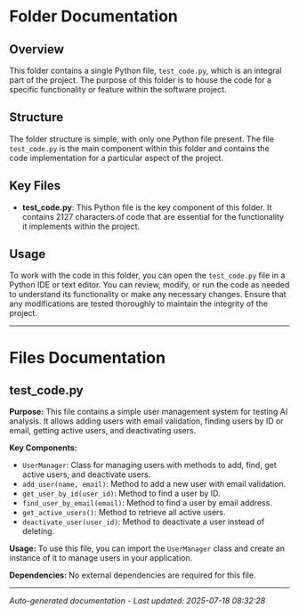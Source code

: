 # Folder Documentation

## Overview
This folder contains a single Python file, `test_code.py`, which is an integral part of the project. The purpose of this folder is to house the code for a specific functionality or feature within the software project.

## Structure
The folder structure is simple, with only one Python file present. The file `test_code.py` is the main component within this folder and contains the code implementation for a particular aspect of the project.

## Key Files
- **test_code.py**: This Python file is the key component of this folder. It contains 2127 characters of code that are essential for the functionality it implements within the project.

## Usage
To work with the code in this folder, you can open the `test_code.py` file in a Python IDE or text editor. You can review, modify, or run the code as needed to understand its functionality or make any necessary changes. Ensure that any modifications are tested thoroughly to maintain the integrity of the project.

---

# Files Documentation

## test_code.py

**Purpose:** This file contains a simple user management system for testing AI analysis. It allows adding users with email validation, finding users by ID or email, getting active users, and deactivating users.

**Key Components:**
- `UserManager`: Class for managing users with methods to add, find, get active users, and deactivate users.
- `add_user(name, email)`: Method to add a new user with email validation.
- `get_user_by_id(user_id)`: Method to find a user by ID.
- `find_user_by_email(email)`: Method to find a user by email address.
- `get_active_users()`: Method to retrieve all active users.
- `deactivate_user(user_id)`: Method to deactivate a user instead of deleting.

**Usage:** To use this file, you can import the `UserManager` class and create an instance of it to manage users in your application.

**Dependencies:** No external dependencies are required for this file.

---
*Auto-generated documentation - Last updated: 2025-07-18 08:32:28*
